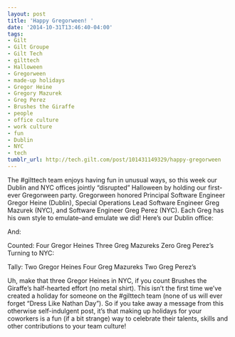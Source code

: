 ```yaml
---
layout: post
title: 'Happy Gregorween! '
date: '2014-10-31T13:46:40-04:00'
tags:
- Gilt
- Gilt Groupe
- Gilt Tech
- gilttech
- Halloween
- Gregorween
- made-up holidays
- Gregor Heine
- Gregory Mazurek
- Greg Perez
- Brushes the Giraffe
- people
- office culture
- work culture
- fun
- Dublin
- NYC
- tech
tumblr_url: http://tech.gilt.com/post/101431149329/happy-gregorween
---
```


The #gilttech team enjoys having fun in unusual ways, so this week our Dublin and NYC offices jointly “disrupted” Halloween by holding our first-ever Gregorween party. Gregorween honored Principal Software Engineer Gregor Heine (Dublin), Special Operations Lead Software Engineer Greg Mazurek (NYC), and Software Engineer Greg Perez (NYC). Each Greg has his own style to emulate–and emulate we did!
Here’s our Dublin office:

And:

Counted:
Four Gregor Heines
Three Greg Mazureks
Zero Greg Perez’s
Turning to NYC:

Tally:
Two Gregor Heines
Four Greg Mazureks
Two Greg Perez’s

Uh, make that three Gregor Heines in NYC, if you count Brushes the Giraffe’s half-hearted effort (no metal shirt).
This isn’t the first time we’ve created a holiday for someone on the #gilttech team (none of us will ever forget “Dress Like Nathan Day”). So if you take away a message from this otherwise self-indulgent post, it’s that making up holidays for your coworkers is a fun (if a bit strange) way to celebrate their talents, skills and other contributions to your team culture!
